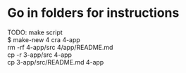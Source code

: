 # Go in folders for instructions

TODO: make script  
$ make-new 4 
cra 4-app  
rm -rf 4-app/src 4/app/README.md  
cp -r 3-app/src 4-app  
cp 3-app/src/README.md 4-app 
